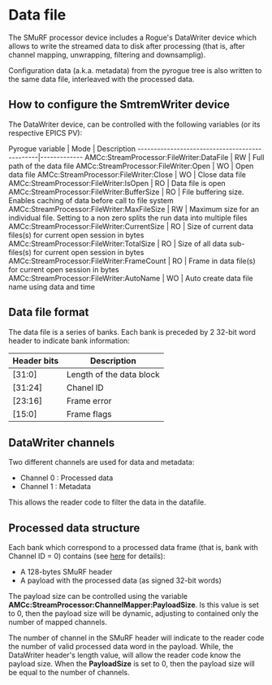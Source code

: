 # Data file

The SMuRF processor device includes a Rogue's DataWriter device which allows to write the streamed data to disk after processing (that is, after channel mapping, unwrapping, filtering and downsamplig).

Configuration data (a.k.a. metadata) from the pyrogue tree is also written to the same data file, interleaved with the processed data.

## How to configure the SmtremWriter device

The DataWriter device, can be controlled with the following variables (or its respective EPICS PV):

Pyrogue variable                               | Mode | Description
-----------------------------------------------|-------------
AMCc:StreamProcessor:FileWriter:DataFile       | RW   | Full path of the data file
AMCc:StreamProcessor:FileWriter:Open           | WO   | Open data file
AMCc:StreamProcessor:FileWriter:Close          | WO   | Close data file
AMCc:StreamProcessor:FileWriter:IsOpen         | RO   | Data file is open
AMCc:StreamProcessor:FileWriter:BufferSize     | RO   | File buffering size. Enables caching of data before call to file system
AMCc:StreamProcessor:FileWriter:MaxFileSize    | RW   | Maximum size for an individual file. Setting to a non zero splits the run data into multiple files
AMCc:StreamProcessor:FileWriter:CurrentSize    | RO   | Size of current data files(s) for current open session in bytes
AMCc:StreamProcessor:FileWriter:TotalSize      | RO   | Size of all data sub-files(s) for current open session in bytes
AMCc:StreamProcessor:FileWriter:FrameCount     | RO   | Frame in data file(s) for current open session in bytes
AMCc:StreamProcessor:FileWriter:AutoName       | WO   | Auto create data file name using data and time

## Data file format

The data file is a series of banks. Each bank is preceded by 2 32-bit word header to indicate bank information:

Header bits | Description
------------|-----------
[31:0]      | Length of the data block
[31:24]     | Chanel ID
[23:16]     | Frame error
[15:0]      | Frame flags

## DataWriter channels

Two different channels are used for data and metadata:
- Channel 0 : Processed data
- Channel 1 : Metadata

This allows the reader code to filter the data in the datafile.

## Processed data structure

Each bank which correspond to a processed data frame (that is, bank with Channel ID = 0) contains (see [here](README.SmurfPacket.md) for details):
- A 128-bytes SMuRF header
- A payload with the processed data (as signed 32-bit words)

The payload size can be controlled using the variable **AMCc:StreamProcessor:ChannelMapper:PayloadSize**. Is this value is set to 0, then the payload size will be dynamic, adjusting to contained only the number of mapped channels.

The number of channel in the SMuRF header will indicate to the reader code the number of valid processed data word in the payload. While, the DataWriter header's length value, will allow the reader code know the payload size. When the **PayloadSize** is set to 0, then the payload size will be equal to the number of channels.
